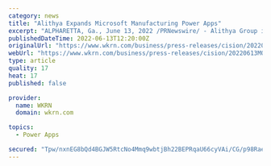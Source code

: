 ```yaml
---
category: news
title: "Alithya Expands Microsoft Manufacturing Power Apps"
excerpt: "ALPHARETTA, Ga., June 13, 2022 /PRNewswire/ - Alithya Group inc. (NASDAQ: ALYA) (TSX: ALYA) (\"Alithya\") today announced details of its Alithya 365 Power Apps for Manufacturing which further ..."
publishedDateTime: 2022-06-13T12:20:00Z
originalUrl: "https://www.wkrn.com/business/press-releases/cision/20220613MO85042/alithya-expands-microsoft-manufacturing-power-apps/"
webUrl: "https://www.wkrn.com/business/press-releases/cision/20220613MO85042/alithya-expands-microsoft-manufacturing-power-apps/"
type: article
quality: 17
heat: 17
published: false

provider:
  name: WKRN
  domain: wkrn.com

topics:
  - Power Apps

secured: "Tpw/nxnEG8bQd4BGJW5RtcNo4Mmq9wbtjBh22BEPRqaU66cyVAi/CG/p98Raek1GvZru0qQB9K8rXi5H24NXfxUD3lNKjXUcAwqvR+INL9+JRHGBHRsMpospEetT0RJX1RpgkGv31zYtzsWNdD4gyZ92GPsNZ0NeCC5uxSpNOqnyW//1wpPUs56i424K1sFwows41VBmvcN1TKEkhC8r2J9o9XnpSDeSdpgSl5iCJdf5N5VyVl7I4HjQnF0AMOd+Rt1t9PyiW5jMWA7TurBkN8U78wnTa1nWc0aeqSvFMlvvhXoFKjnSEaK5c+F7e4+oIH+b/w4LtjhNovhXoqW1WdZx0gI9uyiWdCyfWcV2NZE=;+tBo8RmL+jM2ZuCqZbhYeA=="
---
```


